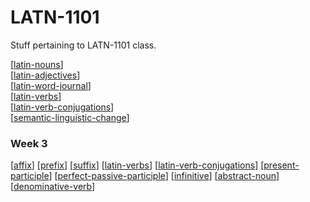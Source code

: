 # LATN-1101
Stuff pertaining to LATN-1101 class.

[[latin-nouns]]  
[[latin-adjectives]]  
[[latin-word-journal]]  
[[latin-verbs]]  
[[latin-verb-conjugations]]  
[[semantic-linguistic-change]] 

### Week 3
[[affix]] [[prefix]] [[suffix]] [[latin-verbs]] [[latin-verb-conjugations]] [[present-participle]] [[perfect-passive-participle]] [[infinitive]] [[abstract-noun]] [[denominative-verb]]
 


[//begin]: # "Autogenerated link references for markdown compatibility"
[latin-nouns]: latin-nouns "Latin Nouns"
[latin-adjectives]: latin-adjectives "Latin Adjectives"
[latin-word-journal]: latin-word-journal "Latin Word Journal"
[latin-verbs]: latin-verbs "Latin Verbs"
[latin-verb-conjugations]: latin-verb-conjugations "Latin Verb Conjugations"
[semantic-linguistic-change]: semantic-linguistic-change "Semantic Linguistic Change"
[affix]: affix "Affix"
[prefix]: prefix "Prefix"
[suffix]: suffix "Suffix"
[present-participle]: present-participle "Present Participle"
[perfect-passive-participle]: perfect-passive-participle "Perfect Passive Participle (PPP)"
[infinitive]: infinitive "Infinitive"
[abstract-noun]: abstract-noun "Abstract Noun"
[denominative-verb]: denominative-verb "Denominative Verb"
[//end]: # "Autogenerated link references"